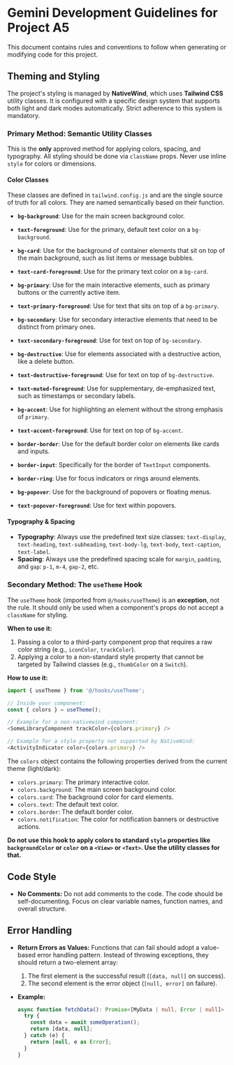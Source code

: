 # Gemini Development Guidelines for Project A5

This document contains rules and conventions to follow when generating or modifying code for this project.

## Theming and Styling

The project's styling is managed by **NativeWind**, which uses **Tailwind CSS** utility classes. It is configured with a specific design system that supports both light and dark modes automatically. Strict adherence to this system is mandatory.

### Primary Method: Semantic Utility Classes

This is the **only** approved method for applying colors, spacing, and typography. All styling should be done via `className` props. Never use inline `style` for colors or dimensions.

#### Color Classes

These classes are defined in `tailwind.config.js` and are the single source of truth for all colors. They are named semantically based on their function.

-   **`bg-background`**: Use for the main screen background color.
-   **`text-foreground`**: Use for the primary, default text color on a `bg-background`.

-   **`bg-card`**: Use for the background of container elements that sit on top of the main background, such as list items or message bubbles.
-   **`text-card-foreground`**: Use for the primary text color on a `bg-card`.

-   **`bg-primary`**: Use for the main interactive elements, such as primary buttons or the currently active item.
-   **`text-primary-foreground`**: Use for text that sits on top of a `bg-primary`.

-   **`bg-secondary`**: Use for secondary interactive elements that need to be distinct from primary ones.
-   **`text-secondary-foreground`**: Use for text on top of `bg-secondary`.

-   **`bg-destructive`**: Use for elements associated with a destructive action, like a delete button.
-   **`text-destructive-foreground`**: Use for text on top of `bg-destructive`.

-   **`text-muted-foreground`**: Use for supplementary, de-emphasized text, such as timestamps or secondary labels.

-   **`bg-accent`**: Use for highlighting an element without the strong emphasis of `primary`.
-   **`text-accent-foreground`**: Use for text on top of `bg-accent`.

-   **`border-border`**: Use for the default border color on elements like cards and inputs.
-   **`border-input`**: Specifically for the border of `TextInput` components.
-   **`border-ring`**: Use for focus indicators or rings around elements.

-   **`bg-popover`**: Use for the background of popovers or floating menus.
-   **`text-popover-foreground`**: Use for text within popovers.

#### Typography & Spacing

-   **Typography**: Always use the predefined text size classes: `text-display`, `text-heading`, `text-subheading`, `text-body-lg`, `text-body`, `text-caption`, `text-label`.
-   **Spacing**: Always use the predefined spacing scale for `margin`, `padding`, and `gap`: `p-1`, `m-4`, `gap-2`, etc.

### Secondary Method: The `useTheme` Hook

The `useTheme` hook (imported from `@/hooks/useTheme`) is an **exception**, not the rule. It should only be used when a component's props do not accept a `className` for styling.

**When to use it:**

1.  Passing a color to a third-party component prop that requires a raw color string (e.g., `iconColor`, `trackColor`).
2.  Applying a color to a non-standard style property that cannot be targeted by Tailwind classes (e.g., `thumbColor` on a `Switch`).

**How to use it:**

```typescript
import { useTheme } from '@/hooks/useTheme';

// Inside your component:
const { colors } = useTheme();

// Example for a non-nativewind component:
<SomeLibraryComponent trackColor={colors.primary} />

// Example for a style property not supported by NativeWind:
<ActivityIndicator color={colors.primary} />
```

The `colors` object contains the following properties derived from the current theme (light/dark):

-   `colors.primary`: The primary interactive color.
-   `colors.background`: The main screen background color.
-   `colors.card`: The background color for card elements.
-   `colors.text`: The default text color.
-   `colors.border`: The default border color.
-   `colors.notification`: The color for notification banners or destructive actions.

**Do not use this hook to apply colors to standard `style` properties like `backgroundColor` or `color` on a `<View>` or `<Text>`. Use the utility classes for that.**

## Code Style

- **No Comments:** Do not add comments to the code. The code should be self-documenting. Focus on clear variable names, function names, and overall structure.

## Error Handling

- **Return Errors as Values:** Functions that can fail should adopt a value-based error handling pattern. Instead of throwing exceptions, they should return a two-element array:
    1.  The first element is the successful result (`[data, null]` on success).
    2.  The second element is the error object (`[null, error]` on failure).

- **Example:**
  ```typescript
  async function fetchData(): Promise<[MyData | null, Error | null]> {
    try {
      const data = await someOperation();
      return [data, null];
    } catch (e) {
      return [null, e as Error];
    }
  }
  ```
